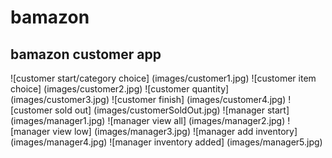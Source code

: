 # bamazon

## bamazon customer app

![customer start/category choice] (images/customer1.jpg)
![customer item choice] (images/customer2.jpg)
![customer quantity] (images/customer3.jpg)
![customer finish] (images/customer4.jpg)
![customer sold out] (images/customerSoldOut.jpg)
![manager start] (images/manager1.jpg)
![manager view all] (images/manager2.jpg)
![manager view low] (images/manager3.jpg)
![manager add inventory] (images/manager4.jpg)
![manager inventory added] (images/manager5.jpg)